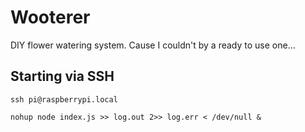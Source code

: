 # Wooterer

DIY flower watering system. Cause I couldn't by a ready to use one...

## Starting via SSH

```
ssh pi@raspberrypi.local
```

```
nohup node index.js >> log.out 2>> log.err < /dev/null &
```

